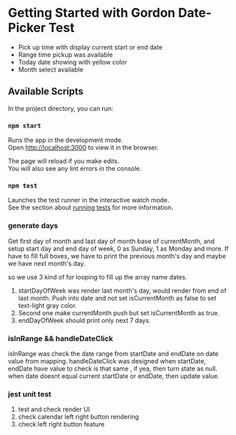 # Getting Started with Gordon Date-Picker Test

* Pick up time with display current start or end date
* Range time pickup was available
* Today date showing with yellow color
* Month select available 

## Available Scripts

In the project directory, you can run:

### `npm start`

Runs the app in the development mode.\
Open [http://localhost:3000](http://localhost:3000) to view it in the browser.

The page will reload if you make edits.\
You will also see any lint errors in the console.

### `npm test`

Launches the test runner in the interactive watch mode.\
See the section about [running tests](https://facebook.github.io/create-react-app/docs/running-tests) for more information.

### generate days

Get first day of month and last day of month base of currentMonth, and setup start day and end day of week, 0 as Sunday, 1 as Monday and more. If have to fill full boxes, we have to print the previous month's day and maybe we have next month's day.

so we use 3 kind of for looping to fill up the array name dates.
1. startDayOfWeek was render last month's day, would render from end of last month. Push into date and not set isCurrentMonth as false to set text-light gray color.
2. Second one make currentMonth push but set isCurrentMonth as true.
3. endDayOfWeek should print only next 7 days.

### isInRange && handleDateClick

isInRange was check the date range from startDate and endDate on date value from mapping.
handleDateClick was designed when startDate, endDate have value to check is that same , if yea, then turn state as null.
when date doesnt equal current startDate or endDate, then update value.

### jest unit test 

1. test and check render UI
2. check calendar left right button rendering 
3. check left right button feature